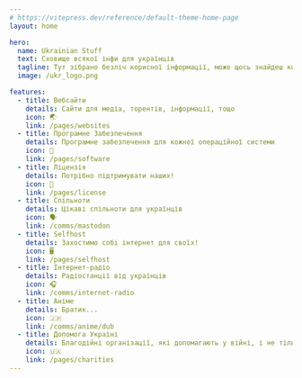 ```yaml
---
# https://vitepress.dev/reference/default-theme-home-page
layout: home

hero:
  name: Ukrainian Stuff
  text: Сховище всякої інфи для українців
  tagline: Тут зібрано безліч корисної інформації, може щось знайдеш корисне для себе
  image: /ukr_logo.png

features:
  - title: Вебсайти
    details: Сайти для медіа, торентів, інформації, тощо
    icon: 🌏
    link: /pages/websites
  - title: Програмне Забезпечення
    details: Програмне забезпечення для кожної операційної системи
    icon: 💾
    link: /pages/software
  - title: Ліцензія
    details: Потрібно підтримувати наших!
    icon: 🔑
    link: /pages/license
  - title: Спільноти
    details: Цікаві спільноти для українців
    icon: 🗣️
    link: /comms/mastodon
  - title: Selfhost
    details: Захостимо собі інтернет для своїх!
    icon: 🖥
    link: /pages/selfhost
  - title: Інтернет-радіо
    details: Радіостанції від українців
    icon: 🎧
    link: /comms/internet-radio
  - title: Аніме
    details: Братик...
    icon: 🇯🇵
    link: /comms/anime/dub
  - title: Допомога Україні
    details: Благодійні організації, які допомагають у війні, і не тільки
    icon: 🇺🇦
    link: /pages/charities
---
```


